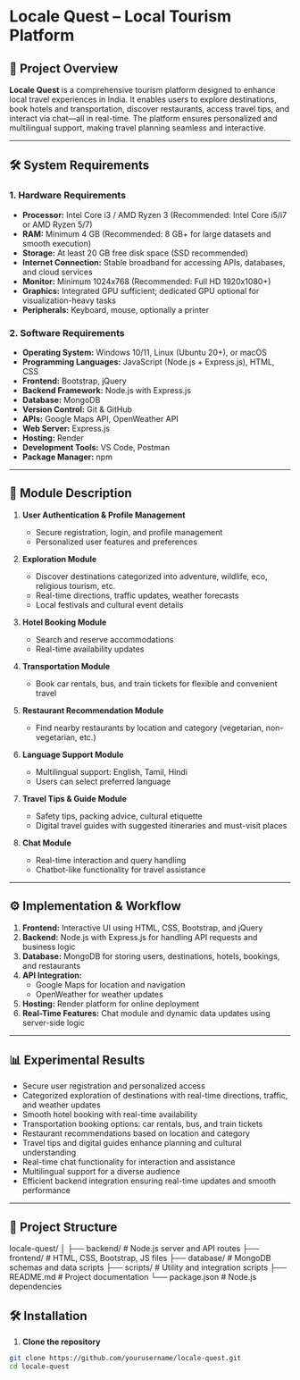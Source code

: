 # Locale Quest – Local Tourism Platform

## 📌 Project Overview
**Locale Quest** is a comprehensive tourism platform designed to enhance local travel experiences in India. It enables users to explore destinations, book hotels and transportation, discover restaurants, access travel tips, and interact via chat—all in real-time. The platform ensures personalized and multilingual support, making travel planning seamless and interactive.

---

## 🛠️ System Requirements

### 1. Hardware Requirements
- **Processor:** Intel Core i3 / AMD Ryzen 3 (Recommended: Intel Core i5/i7 or AMD Ryzen 5/7)
- **RAM:** Minimum 4 GB (Recommended: 8 GB+ for large datasets and smooth execution)
- **Storage:** At least 20 GB free disk space (SSD recommended)
- **Internet Connection:** Stable broadband for accessing APIs, databases, and cloud services
- **Monitor:** Minimum 1024x768 (Recommended: Full HD 1920x1080+)
- **Graphics:** Integrated GPU sufficient; dedicated GPU optional for visualization-heavy tasks
- **Peripherals:** Keyboard, mouse, optionally a printer

### 2. Software Requirements
- **Operating System:** Windows 10/11, Linux (Ubuntu 20+), or macOS
- **Programming Languages:** JavaScript (Node.js + Express.js), HTML, CSS
- **Frontend:** Bootstrap, jQuery
- **Backend Framework:** Node.js with Express.js
- **Database:** MongoDB
- **Version Control:** Git & GitHub
- **APIs:** Google Maps API, OpenWeather API
- **Web Server:** Express.js
- **Hosting:** Render
- **Development Tools:** VS Code, Postman
- **Package Manager:** npm

---

## 🧩 Module Description

1. **User Authentication & Profile Management**
   - Secure registration, login, and profile management
   - Personalized user features and preferences

2. **Exploration Module**
   - Discover destinations categorized into adventure, wildlife, eco, religious tourism, etc.
   - Real-time directions, traffic updates, weather forecasts
   - Local festivals and cultural event details

3. **Hotel Booking Module**
   - Search and reserve accommodations
   - Real-time availability updates

4. **Transportation Module**
   - Book car rentals, bus, and train tickets for flexible and convenient travel

5. **Restaurant Recommendation Module**
   - Find nearby restaurants by location and category (vegetarian, non-vegetarian, etc.)

6. **Language Support Module**
   - Multilingual support: English, Tamil, Hindi
   - Users can select preferred language

7. **Travel Tips & Guide Module**
   - Safety tips, packing advice, cultural etiquette
   - Digital travel guides with suggested itineraries and must-visit places

8. **Chat Module**
   - Real-time interaction and query handling
   - Chatbot-like functionality for travel assistance

---

## ⚙️ Implementation & Workflow
1. **Frontend:** Interactive UI using HTML, CSS, Bootstrap, and jQuery
2. **Backend:** Node.js with Express.js for handling API requests and business logic
3. **Database:** MongoDB for storing users, destinations, hotels, bookings, and restaurants
4. **API Integration:** 
   - Google Maps for location and navigation
   - OpenWeather for weather updates
5. **Hosting:** Render platform for online deployment
6. **Real-Time Features:** Chat module and dynamic data updates using server-side logic

---

## 📊 Experimental Results
- Secure user registration and personalized access
- Categorized exploration of destinations with real-time directions, traffic, and weather updates
- Smooth hotel booking with real-time availability
- Transportation booking options: car rentals, bus, and train tickets
- Restaurant recommendations based on location and category
- Travel tips and digital guides enhance planning and cultural understanding
- Real-time chat functionality for interaction and assistance
- Multilingual support for a diverse audience
- Efficient backend integration ensuring real-time updates and smooth performance

---

## 📂 Project Structure
locale-quest/
│
├── backend/ # Node.js server and API routes
├── frontend/ # HTML, CSS, Bootstrap, JS files
├── database/ # MongoDB schemas and data scripts
├── scripts/ # Utility and integration scripts
├── README.md # Project documentation
└── package.json # Node.js dependencies


## 🛠 Installation

1. **Clone the repository**
```bash
git clone https://github.com/yourusername/locale-quest.git
cd locale-quest
